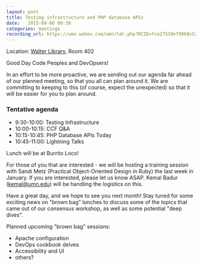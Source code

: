 ```yaml
---
layout: post
title: Testing infrastructure and PHP database APIs
date:   2015-08-06 09:30
categories: meetings
recording_url: https://umn.webex.com/umn/ldr.php?RCID=fce27510ef9968c523892819f5423590
---
```


Location\: [Walter Library](http://campusmaps.umn.edu/tc/map.php?building=042), Room 402

Good Day Code Peoples and DevOpsers!

In an effort to be more proactive, we are sending out our agenda
far ahead of our planned meeting, so that you all can plan
around it. We are committing to keeping to this (of course,
expect the unexpected) so that it will be easier for you to
plan around.

### Tentative agenda

- 9:30-10:00: Testing Infrastructure
- 10:00-10:15: CCF Q&A
- 10:15-10:45: PHP Database APIs Today
- 10:45-11:00: Lightning Talks

Lunch will be at Burrito Loco!

For those of you that are interested - we will be hosting a
training session with Sandi Metz (Practical Object-Oriented
Design in Ruby) the last week in January. If you are
interested, please let us know ASAP. Kemal Badur (kemal@umn.edu)
will be handling the logistics on this.

Have a great day, and we hope to see you next month! Stay tuned for
some exciting news on "brown bag" lunches to discuss some of
the topics that came out of our consensus workshop, as well as
some potential "deep dives".

Planned upcoming "brown bag" sessions:

- Apache configuration
- DevOps cookbook delves
- Accessibility and UI
- others?
